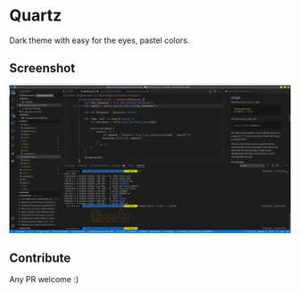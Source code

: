 # Quartz

Dark theme with easy for the eyes, pastel colors.

## Screenshot
![logo](screenshot.png)

## Contribute
Any PR welcome :)